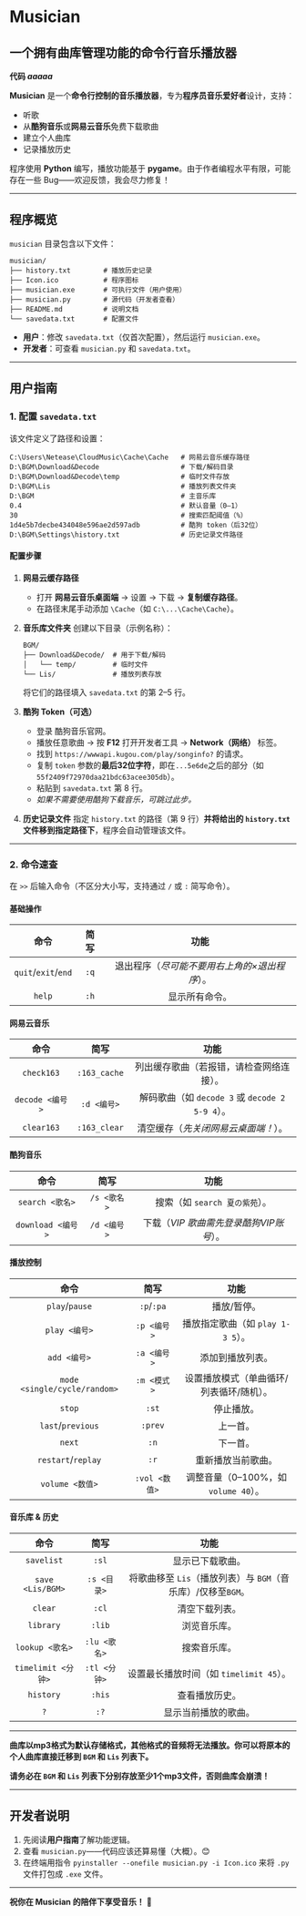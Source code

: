 # **Musician**

## **一个拥有曲库管理功能的命令行音乐播放器**

**代码 _aaaaa_**

**Musician** 是一个**命令行控制的音乐播放器**，专为**程序员音乐爱好者**设计，支持：

- 听歌
- 从**酷狗音乐**或**网易云音乐**免费下载歌曲
- 建立个人曲库
- 记录播放历史

程序使用 **Python** 编写，播放功能基于 **pygame**。由于作者编程水平有限，可能存在一些 Bug——欢迎反馈，我会尽力修复！

------

## **程序概览**

`musician` 目录包含以下文件：

```
musician/
├── history.txt        # 播放历史记录  
├── Icon.ico           # 程序图标  
├── musician.exe       # 可执行文件（用户使用）  
├── musician.py        # 源代码（开发者查看）  
├── README.md          # 说明文档  
└── savedata.txt       # 配置文件  
```

- **用户**：修改 `savedata.txt`（仅首次配置），然后运行 `musician.exe`。
- **开发者**：可查看 `musician.py` 和 `savedata.txt`。

------

## **用户指南**

### **1. 配置 `savedata.txt`**

该文件定义了路径和设置：

```
C:\Users\Netease\CloudMusic\Cache\Cache   # 网易云音乐缓存路径  
D:\BGM\Download&Decode                    # 下载/解码目录  
D:\BGM\Download&Decode\temp               # 临时文件存放  
D:\BGM\Lis                                # 播放列表文件夹  
D:\BGM                                    # 主音乐库  
0.4                                       # 默认音量（0–1）  
30                                        # 搜索匹配阈值（%）  
1d4e5b7decbe434048e596ae2d597adb          # 酷狗 token（后32位）  
D:\BGM\Settings\history.txt               # 历史记录文件路径  
```

#### **配置步骤**

1. **网易云缓存路径**

   - 打开 **网易云音乐桌面端** → 设置 → 下载 → **复制缓存路径**。
   - 在路径末尾手动添加 `\Cache`（如 `C:\...\Cache\Cache`）。

2. **音乐库文件夹**
   创建以下目录（示例名称）：

   ```
   BGM/  
   ├── Download&Decode/  # 用于下载/解码  
   │   └── temp/         # 临时文件  
   └── Lis/              # 播放列表存放  
   ```

   将它们的路径填入 `savedata.txt` 的第 2–5 行。

3. **酷狗 Token（可选）**

   - 登录 酷狗音乐官网。
   - 播放任意歌曲 → 按 **F12** 打开开发者工具 → **Network（网络）** 标签。
   - 找到 `https://wwwapi.kugou.com/play/songinfo?` 的请求。
   - 复制 `token` 参数的**最后32位字符**，即在`...5e6de`之后的部分（如 `55f2409f72970daa21bdc63acee305db`）。
   - 粘贴到 `savedata.txt` 第 8 行。
   - *如果不需要使用酷狗下载音乐，可跳过此步。*

4. **历史记录文件**
   指定 `history.txt` 的路径（第 9 行）**并将给出的 `history.txt` 文件移到指定路径下**，程序会自动管理该文件。

------

### **2. 命令速查**

在 `>>` 后输入命令（不区分大小写，支持通过 `/` 或 `:` 简写命令）。

#### **基础操作**

|        命令         | 简写 |                     功能                      |
| :-----------------: | :--: | :-------------------------------------------: |
| `quit`/`exit`/`end` | `:q` | 退出程序（*尽可能不要用右上角的×退出程序*）。 |
|       `help`        | `:h` |                显示所有命令。                 |

#### **网易云音乐**

|      命令       |     简写     |                      功能                       |
| :-------------: | :----------: | :---------------------------------------------: |
|   `check163`    | `:163_cache` |    列出缓存歌曲（若报错，请检查网络连接）。     |
| `decode <编号>` | `:d <编号>`  | 解码歌曲（如 `decode 3` 或 `decode 2 5-9 4`）。 |
|   `clear163`    | `:163_clear` |      清空缓存（*先关闭网易云桌面端！*）。       |

#### **酷狗音乐**

|       命令        |    简写     |                  功能                   |
| :---------------: | :---------: | :-------------------------------------: |
|  `search <歌名>`  | `/s <歌名>` |     搜索（如 `search 夏の紫苑`）。      |
| `download <编号>` | `/d <编号>` | 下载（*VIP 歌曲需先登录酷狗VIP账号*）。 |

#### **播放控制**

|             命令             |     简写      |                   功能                   |
| :--------------------------: | :-----------: | :--------------------------------------: |
|        `play`/`pause`        |  `:p`/`:pa`   |               播放/暂停。                |
|        `play <编号>`         |  `:p <编号>`  |    播放指定歌曲（如 `play 1-3 5`）。     |
|         `add <编号>`         |  `:a <编号>`  |             添加到播放列表。             |
| `mode <single/cycle/random>` |  `:m <模式>`  | 设置播放模式（单曲循环/列表循环/随机）。 |
|            `stop`            |     `:st`     |                停止播放。                |
|      `last`/`previous`       |    `:prev`    |                 上一首。                 |
|            `next`            |     `:n`      |                 下一首。                 |
|      `restart`/`replay`      |     `:r`      |            重新播放当前歌曲。            |
|       `volume <数值>`        | `:vol <数值>` |   调整音量（0–100%，如 `volume 40`）。   |

#### **音乐库 & 历史**

|        命令        |     简写     |                             功能                             |
| :----------------: | :----------: | :----------------------------------------------------------: |
|     `savelist`     |    `:sl`     |                       显示已下载歌曲。                       |
|  `save <Lis/BGM>`  | `:s <目录>`  | 将歌曲移至 `Lis`（播放列表）与 `BGM`（音乐库）/仅移至`BGM`。 |
|      `clear`       |    `:cl`     |                        清空下载列表。                        |
|     `library`      |    `:lib`    |                         浏览音乐库。                         |
|  `lookup <歌名>`   | `:lu <歌名>` |                         搜索音乐库。                         |
| `timelimit <分钟>` | `:tl <分钟>` |           设置最长播放时间（如 `timelimit 45`）。            |
|     `history`      |    `:his`    |                        查看播放历史。                        |
|        `?`         |     `:?`     |                     显示当前播放的歌曲。                     |


---

**曲库以mp3格式为默认存储格式，其他格式的音频将无法播放。你可以将原本的个人曲库直接迁移到 `BGM` 和 `Lis` 列表下。**

**请务必在 `BGM` 和 `Lis` 列表下分别存放至少1个mp3文件，否则曲库会崩溃！** 

------

## **开发者说明**

1. 先阅读**用户指南**了解功能逻辑。
2. 查看 `musician.py`——代码应该还算易懂（大概）。😊
3. 在终端用指令 `pyinstaller --onefile musician.py -i Icon.ico` 来将 `.py` 文件打包成 `.exe` 文件。

------

**祝你在 Musician 的陪伴下享受音乐！** 🎵